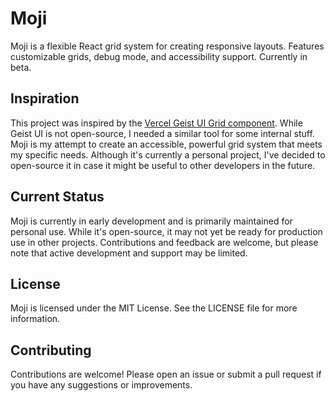 # Moji

Moji is a flexible React grid system for creating responsive layouts. Features customizable grids, debug mode, and accessibility support. Currently in beta.

## Inspiration

This project was inspired by the [Vercel Geist UI Grid component](https://vercel.com/geist/grid). While Geist UI is not open-source, I needed a similar tool for some internal stuff. Moji is my attempt to create an accessible, powerful grid system that meets my specific needs. Although it's currently a personal project, I've decided to open-source it in case it might be useful to other developers in the future.

## Current Status

Moji is currently in early development and is primarily maintained for personal use. While it's open-source, it may not yet be ready for production use in other projects. Contributions and feedback are welcome, but please note that active development and support may be limited.

## License

Moji is licensed under the MIT License. See the LICENSE file for more information.

## Contributing

Contributions are welcome! Please open an issue or submit a pull request if you have any suggestions or improvements.

